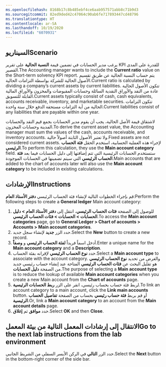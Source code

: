 ```yaml
---
ms.openlocfilehash: 8168b17c8b485ebf4ce6aab957571abb8c71b9d3
ms.sourcegitcommit: 82ed9ded42c47064c90ab6fe717893447cd48796
ms.translationtype: HT
ms.contentlocale: ar-SA
ms.lasthandoff: 10/19/2020
ms.locfileid: "6070931"
---
```

## <a name="scenario"></a><span data-ttu-id="dae1c-101">السيناريو</span><span class="sxs-lookup"><span data-stu-id="dae1c-101">Scenario</span></span>

<span data-ttu-id="dae1c-102">يرغب مدير الحسابات في تضمين قيمة **النسبة الحالية** على تقرير KPI للقدرة على المدى القصير.</span><span class="sxs-lookup"><span data-stu-id="dae1c-102">The Accounting manager wants to include the **Current ratio** value on the Short-term solvency KPI report.</span></span> <span data-ttu-id="dae1c-103">يتم حساب النسبة الحالية عن طريق تقسيم الأصول الحالية للشركة بواسطة التزامات الحالية.</span><span class="sxs-lookup"><span data-stu-id="dae1c-103">Current ratio is calculated by dividing a company’s current assets by current liabilities.</span></span> <span data-ttu-id="dae1c-104">تتكون الأصول الحالية عادة من النقد والأوراق النقدية السائلة وحسابات المقبوضات والمخزون والأوراق المالية القابلة للتسويق.</span><span class="sxs-lookup"><span data-stu-id="dae1c-104">Current assets typically consist of cash, cash equivalents, accounts receivable, inventory, and marketable securities.</span></span> <span data-ttu-id="dae1c-105">تتكون التزامات الحالية من أية التزامات مستحقة الدفع خلال سنة واحدة.</span><span class="sxs-lookup"><span data-stu-id="dae1c-105">Current liabilities consist of any liabilities that are payable within one year.</span></span>

<span data-ttu-id="dae1c-106">لاشتقاق قيمة الأصل الحالية، يجب أن يقوم مدير الحسابات بجمع قيم النقد والحسابات المدينة وحسابات المخزون.</span><span class="sxs-lookup"><span data-stu-id="dae1c-106">To derive the current asset value, the Accounting manager must sum the values of the cash, accounts receivable, and inventory accounts.</span></span> <span data-ttu-id="dae1c-107">ولا تعتبر الأصول الثابتة أصولاً حالية.</span><span class="sxs-lookup"><span data-stu-id="dae1c-107">Fixed assets are not considered current assets.</span></span> <span data-ttu-id="dae1c-108">لإجراء هذه العملية الحسابية، استخدم الحقل **فئة الحساب الرئيسي**.</span><span class="sxs-lookup"><span data-stu-id="dae1c-108">To perform this calculation, they use the **Main account category** field.</span></span> <span data-ttu-id="dae1c-109">ستستخدم الحسابات الرئيسية التي تتم إضافتها إلى دليل الحسابات فيما بعد **فئة الحساب الرئيسي** التي سيتم تضمينها في الحسابات الموجودة.</span><span class="sxs-lookup"><span data-stu-id="dae1c-109">Main accounts that are added to the chart of accounts later will also use the **Main account category** to be included in existing calculations.</span></span>


## <a name="instructions"></a><span data-ttu-id="dae1c-110">الإرشادات</span><span class="sxs-lookup"><span data-stu-id="dae1c-110">Instructions</span></span>

<span data-ttu-id="dae1c-111">قم بإجراء الخطوات التالية لإنشاء فئة الحساب الرئيسي **دفتر الأستاذ العام**:</span><span class="sxs-lookup"><span data-stu-id="dae1c-111">Perform the following steps to create a **General ledger** Main account category:</span></span>

1.  <span data-ttu-id="dae1c-112">للوصول إلى الصفحة **فئات الحساب الرئيسي**، انتقل إلى **دفتر الأستاذ العام > دليل الحسابات > الحسابات > فئات الحساب الرئيسي**.</span><span class="sxs-lookup"><span data-stu-id="dae1c-112">To access the **Main account categories** page, go to **General Ledger > Chart of accounts > Accounts > Main account categories**.</span></span>  
2.  <span data-ttu-id="dae1c-113">حدد الزر **جديد** لإنشاء سجل جديد.</span><span class="sxs-lookup"><span data-stu-id="dae1c-113">Select the **New** button to create a new record.</span></span>  
3.  <span data-ttu-id="dae1c-114">أدخل اسماً فريداً **لفئة الحساب الرئيسي** و **وصفاً**.</span><span class="sxs-lookup"><span data-stu-id="dae1c-114">Enter a unique name for the **Main account category** and a **Description**.</span></span>  
4.  <span data-ttu-id="dae1c-115">حدد **نوع الحساب الرئيسي** لإقرانه بفئة الحساب.</span><span class="sxs-lookup"><span data-stu-id="dae1c-115">Select a **Main account type** to associate with the account category.</span></span> <span data-ttu-id="dae1c-116">والغرض من تحديد **نوع الحساب الرئيسي** هو تقليل البحث عن **فئات الحساب الرئيسي** المتاحة عند إنشاء حساب رئيسي جديد من الصفحة **دليل الحسابات**.</span><span class="sxs-lookup"><span data-stu-id="dae1c-116">The purpose of selecting a **Main account type** is to reduce the lookup of available **Main account categories** when you create a new Main account from the **Chart of accounts** page.</span></span>  
5.  <span data-ttu-id="dae1c-117">لربط فئة حساب بحساب رئيسي، انقر على الزر **ربط الحسابات الرئيسية**.</span><span class="sxs-lookup"><span data-stu-id="dae1c-117">To link an account category to a main account, click the **Link main accounts** button.</span></span> <span data-ttu-id="dae1c-118">أو قم بربط **فئة حساب رئيسي** بحساب من الصفحة **تفاصيل الحساب الرئيسية**.</span><span class="sxs-lookup"><span data-stu-id="dae1c-118">Or, link a **Main account category** to an account from the **Main account details** page.</span></span> 
6.  <span data-ttu-id="dae1c-119">حدد **موافق** ثم **إغلاق**.</span><span class="sxs-lookup"><span data-stu-id="dae1c-119">Select **OK** and then **Close**.</span></span>

## <a name="go-to-the-next-lab-instructions-from-the-lab-environment"></a><span data-ttu-id="dae1c-120">الانتقال إلى إرشادات المعمل التالية من بيئة المعمل</span><span class="sxs-lookup"><span data-stu-id="dae1c-120">Go to the next lab instructions from the lab environment</span></span>
 
<span data-ttu-id="dae1c-121">حدد الزر **التالي** في الركن الأيسر السفلي من الشريط الجانبي.</span><span class="sxs-lookup"><span data-stu-id="dae1c-121">Select the **Next** button in the bottom-right corner of the side bar.</span></span> 


